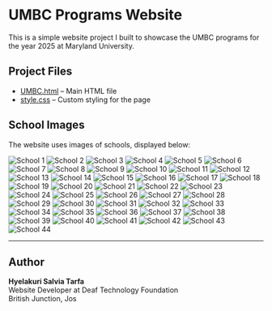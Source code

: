 # UMBC Programs Website

This is a simple website project I built to showcase the UMBC programs for the year 2025 at Maryland University.

## Project Files

- [UMBC.html](UMBC.html) – Main HTML file
- [style.css](style.css) – Custom styling for the page

## School Images

The website uses images of schools, displayed below:

![School 1](images/school1.jpg)
![School 2](images/school2.jpg)
![School 3](images/school3.jpg)
![School 4](images/school4.jpg)
![School 5](images/school5.jpg)
![School 6](images/school6.jpg)
![School 7](images/school7.jpg)
![School 8](images/school8.jpg)
![School 9](images/school9.jpg)
![School 10](images/school10.jpg)
![School 11](images/school11.jpg)
![School 12](images/school12.jpg)
![School 13](images/school13.jpg)
![School 14](images/school14.jpg)
![School 15](images/school15.jpg)
![School 16](images/school16.jpg)
![School 17](images/school17.jpg)
![School 18](images/school18.jpg)
![School 19](images/school19.jpg)
![School 20](images/school20.jpg)
![School 21](images/school21.jpg)
![School 22](images/school22.jpg)
![School 23](images/school23.jpg)
![School 24](images/school24.jpg)
![School 25](images/school25.jpg)
![School 26](images/school26.jpg)
![School 27](images/school27.jpg)
![School 28](images/school28.jpg)
![School 29](images/school29.jpg)
![School 30](images/school30.jpg)
![School 31](images/school31.jpg)
![School 32](images/school32.jpg)
![School 33](images/school33.jpg)
![School 34](images/school34.jpg)
![School 35](images/school35.jpg)
![School 36](images/school36.jpg)
![School 37](images/school37.jpg)
![School 38](images/school38.jpg)
![School 39](images/school39.jpg)
![School 40](images/school40.jpg)
![School 41](images/school41.jpg)
![School 42](images/school42.jpg)
![School 43](images/school43.jpg)
![School 44](images/school44.jpg)

---

## Author

**Hyelakuri Salvia Tarfa**  
Website Developer at Deaf Technology Foundation  
British Junction, Jos
 
